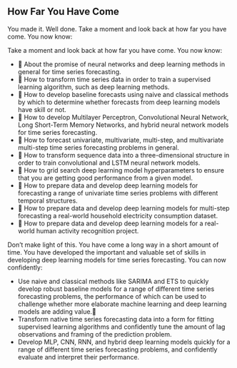 ## How Far You Have Come

You made it. Well done. Take a moment and look back at how far you have come. You now know:



Take a moment and look back at how far you have come. You now know: 

- 􏰀  About the promise of neural networks and deep learning methods in general for time series forecasting. 
- 􏰀  How to transform time series data in order to train a supervised learning algorithm, such as deep learning methods. 
- 􏰀  How to develop baseline forecasts using naive and classical methods by which to determine whether forecasts from deep learning models have skill or not. 
- 􏰀  How to develop Multilayer Perceptron, Convolutional Neural Network, Long Short-Term Memory Networks, and hybrid neural network models for time series forecasting. 
- 􏰀  How to forecast univariate, multivariate, multi-step, and multivariate multi-step time series forecasting problems in general. 
- 􏰀  How to transform sequence data into a three-dimensional structure in order to train convolutional and LSTM neural network models. 
- 􏰀  How to grid search deep learning model hyperparameters to ensure that you are getting good performance from a given model. 
- 􏰀  How to prepare data and develop deep learning models for forecasting a range of univariate time series problems with different temporal structures. 
- 􏰀  How to prepare data and develop deep learning models for multi-step forecasting a real-world household electricity consumption dataset. 
- 􏰀  How to prepare data and develop deep learning models for a real-world human activity recognition project. 



Don’t make light of this. You have come a long way in a short amount of time. You have developed the important and valuable set of skills in developing deep learning models for time series forecasting. You can now confidently:



- Use naive and classical methods like SARIMA and ETS to quickly develop robust baseline
  models for a range of different time series forecasting problems, the performance of which
  can be used to challenge whether more elaborate machine learning and deep learning
  models are adding value.􏰀 
- Transform native time series forecasting data into a form for fitting supervised learning algorithms and confidently tune the amount of lag observations and framing of the prediction problem. 
- Develop MLP, CNN, RNN, and hybrid deep learning models quickly for a range of different time series forecasting problems, and confidently evaluate and interpret their performance. 